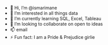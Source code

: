 - 👋 Hi, I’m @ismarimane
- 👀 I’m interested in all things data
- 🌱 I’m currently learning SQL, Excel, Tableau
- 💞️ I’m looking to collaborate on open to ideas
- 📫 email 
- ⚡ Fun fact: I am a Pride & Prejudice girlie

<!---
ismarimane/ismarimane is a ✨ special ✨ repository because its `README.md` (this file) appears on your GitHub profile.
You can click the Preview link to take a look at your changes.
--->
